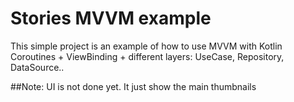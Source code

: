 # Stories MVVM example
This simple project is an example of how to use MVVM with Kotlin Coroutines + ViewBinding + different layers: UseCase, Repository, DataSource..

##Note: UI is not done yet. It just show the main thumbnails
